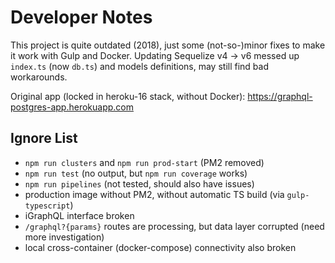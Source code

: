 # Developer Notes

This project is quite outdated (2018), just some (not-so-)minor fixes to make it work with Gulp and Docker. Updating Sequelize v4 -> v6 messed up `index.ts` (now `db.ts`) and models definitions, may still find bad workarounds.

Original app (locked in heroku-16 stack, without Docker): https://graphql-postgres-app.herokuapp.com

## Ignore List

- `npm run clusters` and `npm run prod-start` (PM2 removed)
- `npm run test` (no output, but `npm run coverage` works)
- `npm run pipelines` (not tested, should also have issues)
- production image without PM2, without automatic TS build (via `gulp-typescript`)
- iGraphQL interface broken
- `/graphql?{params}` routes are processing, but data layer corrupted (need more investigation)
- local cross-container (docker-compose) connectivity also broken
